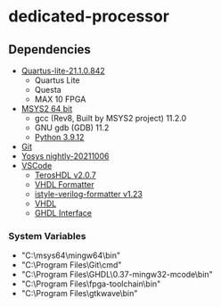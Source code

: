# dedicated-processor

## Dependencies

* [Quartus-lite-21.1.0.842](https://www.intel.com/content/www/us/en/software-kit/684216/intel-quartus-prime-lite-edition-design-software-version-21-1-for-windows.html)
  * Quartus Lite
  * Questa
  * MAX 10 FPGA
* [MSYS2 64 bit](https://www.msys2.org/)
  * gcc (Rev8, Built by MSYS2 project) 11.2.0
  * GNU gdb (GDB) 11.2
  * [Python 3.9.12](https://packages.msys2.org/package/mingw-w64-x86_64-python)
* [Git](https://git-scm.com/downloads)
* [Yosys nightly-20211006](https://github.com/YosysHQ/fpga-toolchain/releases)
* [VSCode](https://code.visualstudio.com/download)
  * [TerosHDL v2.0.7](https://terostechnology.github.io/terosHDLdoc/about/installing.html)
  * [VHDL Formatter](https://marketplace.visualstudio.com/items?itemName=Vinrobot.vhdl-formatter)
  * [istyle-verilog-formatter v1.23](https://github.com/thomasrussellmurphy/istyle-verilog-formatter/releases/tag/v1.23)
  * [VHDL](https://marketplace.visualstudio.com/items?itemName=puorc.awesome-vhdl)
  * [GHDL Interface](https://marketplace.visualstudio.com/items?itemName=johannesbonk.ghdl-interface)

### System Variables

* "C:\msys64\mingw64\bin"
* "C:\Program Files\Git\cmd"
* "C:\Program Files\GHDL\0.37-mingw32-mcode\bin"
* "C:\Program Files\fpga-toolchain\bin"
* "C:\Program Files\gtkwave\bin"
